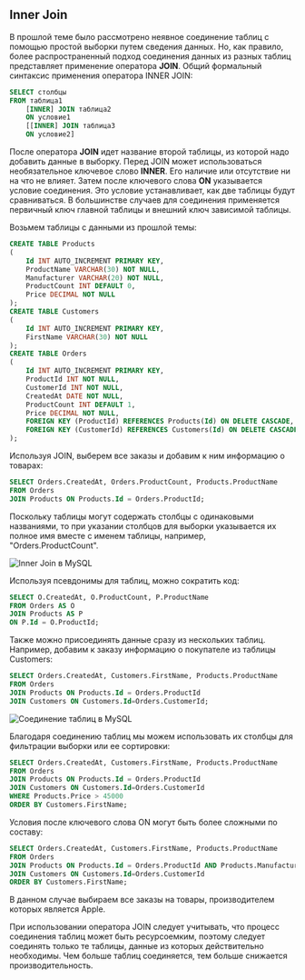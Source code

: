 ## Inner Join

В прошлой теме было рассмотрено неявное соединение таблиц с помощью простой выборки путем сведения данных. Но, как правило, более распространенный подход 
соединения данных из разных таблиц представляет применение оператора **JOIN**. Общий формальный синтаксис применения оператора INNER JOIN:

```sql
SELECT столбцы
FROM таблица1
    [INNER] JOIN таблица2
    ON условие1
    [[INNER] JOIN таблица3
    ON условие2]
```

После оператора **JOIN** идет название второй таблицы, из которой надо добавить данные в выборку. Перед JOIN может использоваться 
необязательное ключевое слово **INNER**. Его наличие или отсутствие ни на что не влияет. Затем 
после ключевого слова **ON** указывается условие соединения. Это условие устанавливает, как две таблицы будут сравниваться. 
В большинстве случаев для соединения применяется первичный ключ главной таблицы и внешний ключ зависимой таблицы.

Возьмем таблицы с данными из прошлой темы:

```sql
CREATE TABLE Products
(
    Id INT AUTO_INCREMENT PRIMARY KEY,
    ProductName VARCHAR(30) NOT NULL,
    Manufacturer VARCHAR(20) NOT NULL,
    ProductCount INT DEFAULT 0,
    Price DECIMAL NOT NULL
);
CREATE TABLE Customers
(
    Id INT AUTO_INCREMENT PRIMARY KEY,
    FirstName VARCHAR(30) NOT NULL
);
CREATE TABLE Orders
(
    Id INT AUTO_INCREMENT PRIMARY KEY,
    ProductId INT NOT NULL,
    CustomerId INT NOT NULL,
    CreatedAt DATE NOT NULL,
    ProductCount INT DEFAULT 1,
    Price DECIMAL NOT NULL,
    FOREIGN KEY (ProductId) REFERENCES Products(Id) ON DELETE CASCADE,
    FOREIGN KEY (CustomerId) REFERENCES Customers(Id) ON DELETE CASCADE
);
```

Используя JOIN, выберем все заказы и добавим к ним информацию о товарах:

```sql
SELECT Orders.CreatedAt, Orders.ProductCount, Products.ProductName 
FROM Orders
JOIN Products ON Products.Id = Orders.ProductId;
```

Поскольку таблицы могут содержать столбцы с одинаковыми названиями, то при указании столбцов для выборки указывается их полное имя вместе с именем таблицы, например, 
"Orders.ProductCount".

![Inner Join в MySQL](https://metanit.com/sql/mysql/pics/7.4.png)

Используя псевдонимы для таблиц, можно сократить код:

```sql
SELECT O.CreatedAt, O.ProductCount, P.ProductName 
FROM Orders AS O
JOIN Products AS P
ON P.Id = O.ProductId;
```

Также можно присоединять данные сразу из нескольких таблиц. Например, добавим к заказу информацию о покупателе из таблицы Customers:

```sql
SELECT Orders.CreatedAt, Customers.FirstName, Products.ProductName 
FROM Orders
JOIN Products ON Products.Id = Orders.ProductId
JOIN Customers ON Customers.Id=Orders.CustomerId;
```

![Соединение таблиц в MySQL](https://metanit.com/sql/mysql/pics/7.5.png)

Благодаря соединению таблиц мы можем использовать их столбцы для фильтрации выборки или ее сортировки:

```sql
SELECT Orders.CreatedAt, Customers.FirstName, Products.ProductName 
FROM Orders
JOIN Products ON Products.Id = Orders.ProductId
JOIN Customers ON Customers.Id=Orders.CustomerId
WHERE Products.Price > 45000
ORDER BY Customers.FirstName;
```

Условия после ключевого слова ON могут быть более сложными по составу:

```sql
SELECT Orders.CreatedAt, Customers.FirstName, Products.ProductName 
FROM Orders
JOIN Products ON Products.Id = Orders.ProductId AND Products.Manufacturer='Apple'
JOIN Customers ON Customers.Id=Orders.CustomerId
ORDER BY Customers.FirstName;
```

В данном случае выбираем все заказы на товары, производителем которых является Apple.

При использовании оператора JOIN следует учитывать, что процесс соединения таблиц может быть ресурсоемким, поэтому следует соединять только те таблицы, 
данные из которых действительно необходимы. Чем больше таблиц соединяется, тем больше снижается производительность.

